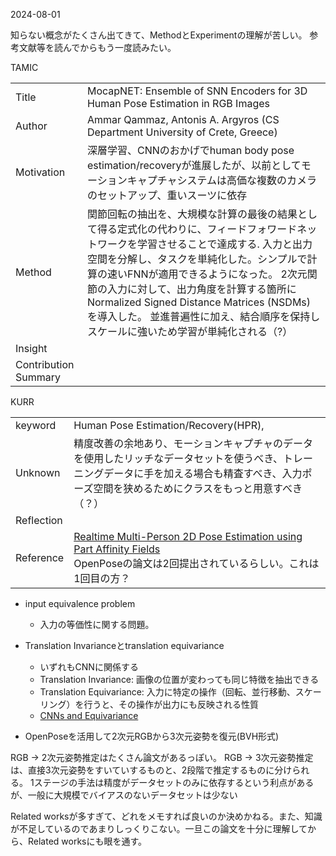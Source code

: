 2024-08-01

知らない概念がたくさん出てきて、MethodとExperimentの理解が苦しい。
参考文献等を読んでからもう一度読みたい。

TAMIC
<table>
    <tr>
        <td>Title</td>
        <td>MocapNET: Ensemble of SNN Encoders for 3D Human Pose Estimation in RGB Images</td>
    </tr>
    <tr>
        <td>Author</td>
        <td>Ammar Qammaz, Antonis A. Argyros (CS Department University of Crete, Greece)</td>
    </tr>
    <tr>
        <td>Motivation</td>
        <td>深層学習、CNNのおかげでhuman body pose estimation/recoveryが進展したが、以前としてモーションキャプチャシステムは高価な複数のカメラのセットアップ、重いスーツに依存</td>
    </tr>
    <tr>
        <td>Method</td>
        <td>
        関節回転の抽出を、大規模な計算の最後の結果として得る定式化の代わりに、フィードフォワードネットワークを学習させることで達成する.
        入力と出力空間を分解し、タスクを単純化した。シンプルで計算の速いFNNが適用できるようになった。
        2次元関節の入力に対して、出力角度を計算する箇所に
        Normalized Signed Distance Matrices (NSDMs)を導入した。
        並進普遍性に加え、結合順序を保持しスケールに強いため学習が単純化される（?）
        </td>
    </tr>
    <tr>
        <td>Insight</td>
        <td></td>
    </tr>
    <tr>
        <td>Contribution Summary</td>
        <td></td>
    </tr>
</table>

KURR
<table>
    <tr>
        <td>keyword</td>
        <td>Human Pose Estimation/Recovery(HPR), </td>
    </tr>
    <tr>
        <td>Unknown</td>
        <td>精度改善の余地あり、モーションキャプチャのデータを使用したリッチなデータセットを使うべき、トレーニングデータに手を加える場合も精査すべき、入力ポーズ空間を狭めるためにクラスをもっと用意すべき（？）</td>    
    </tr>
    <tr>
        <td>Reflection</td>
        <td></td>
    </tr>
    <tr>
        <td>Reference</td>
        <td>
        <a href="https://openaccess.thecvf.com/content_cvpr_2017/html/Cao_Realtime_Multi-Person_2D_CVPR_2017_paper.html">Realtime Multi-Person 2D Pose Estimation using Part Affinity Fields</a><br>
        OpenPoseの論文は2回提出されているらしい。これは1回目の方？
        </td>
    </tr>
</table>

- input equivalence problem
  - 入力の等価性に関する問題。

- Translation Invarianceとtranslation equivariance
  - いずれもCNNに関係する
  - Translation Invariance: 画像の位置が変わっても同じ特徴を抽出できる
  - Translation Equivariance: 入力に特定の操作（回転、並行移動、スケーリング）を行うと、その操作が出力にも反映される性質
  - [CNNs and Equivariance](https://fabianfuchsml.github.io/equivariance1of2/)

- OpenPoseを活用して2次元RGBから3次元姿勢を復元(BVH形式)

RGB -> 2次元姿勢推定はたくさん論文があるっぽい。
RGB -> 3次元姿勢推定は、直接3次元姿勢をすいていするものと、2段階で推定するものに分けられる。
1ステージの手法は精度がデータセットのみに依存するという利点があるが、一般に大規模でバイアスのないデータセットは少ない

Related worksが多すぎて、どれをメモすれば良いのか決めかねる。また、知識が不足しているのであまりしっくりこない。一旦この論文を十分に理解してから、Related worksにも眼を通す。

